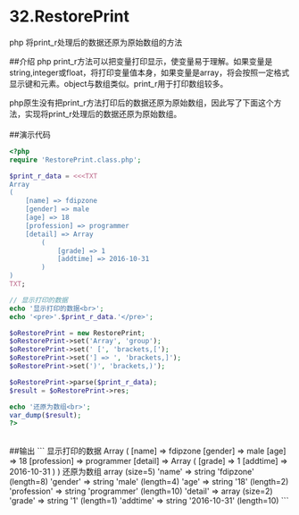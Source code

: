 # 32.RestorePrint
php 将print_r处理后的数据还原为原始数组的方法

##介绍
php print_r方法可以把变量打印显示，使变量易于理解。如果变量是string,integer或float，将打印变量值本身，如果变量是array，将会按照一定格式显示键和元素。object与数组类似。print_r用于打印数组较多。

php原生没有把print_r方法打印后的数据还原为原始数组，因此写了下面这个方法，实现将print_r处理后的数据还原为原始数组。
<br>
<br>
##演示代码
```php
<?php
require 'RestorePrint.class.php';

$print_r_data = <<<TXT
Array
(
    [name] => fdipzone
    [gender] => male
    [age] => 18
    [profession] => programmer
    [detail] => Array
        (
            [grade] => 1
            [addtime] => 2016-10-31
        )
)
TXT;

// 显示打印的数据
echo '显示打印的数据<br>';
echo '<pre>'.$print_r_data.'</pre>';

$oRestorePrint = new RestorePrint;
$oRestorePrint->set('Array', 'group');
$oRestorePrint->set(' [', 'brackets,[');
$oRestorePrint->set('] => ', 'brackets,]');
$oRestorePrint->set(')', 'brackets,)');

$oRestorePrint->parse($print_r_data);
$result = $oRestorePrint->res;

echo '还原为数组<br>';
var_dump($result);
?>
```

<br>
##输出
```
显示打印的数据
Array
(
    [name] => fdipzone
    [gender] => male
    [age] => 18
    [profession] => programmer
    [detail] => Array
        (
            [grade] => 1
            [addtime] => 2016-10-31
        )
)
还原为数组
array (size=5)
  'name' => string 'fdipzone' (length=8)
  'gender' => string 'male' (length=4)
  'age' => string '18' (length=2)
  'profession' => string 'programmer' (length=10)
  'detail' => 
    array (size=2)
      'grade' => string '1' (length=1)
      'addtime' => string '2016-10-31' (length=10)
```
